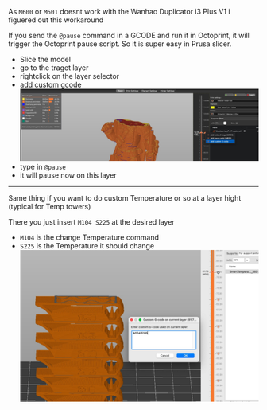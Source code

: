 As `M600` or `M601` doesnt work with the Wanhao Duplicator i3 Plus V1 i figuered out this workaround

If you send the `@pause` command in a GCODE and run it in Octoprint, it will trigger the Octoprint pause script.
So it is super easy in Prusa slicer.

* Slice the model
* go to the traget layer 
* rightclick on the layer selector
* add custom gcode
![](https://github.com/GSB-Deleven/Wanhao_i3_Plus_V1/blob/main/images/PrusaSlicer_Pause.jpg?raw=true)
* type in `@pause`
* it will pause now on this layer

---

Same thing if you want to do custom Temperature or so at a layer hight (typical for Temp towers)  
  
There you just insert `M104 S225` at the desired layer
* `M104` is the change Temperature command
* `S225` is the Temperature it should change
![](https://raw.githubusercontent.com/GSB-Deleven/Wanhao_i3_Plus_V1/main/images/Temp%20Tower_Gcode.jpg)
